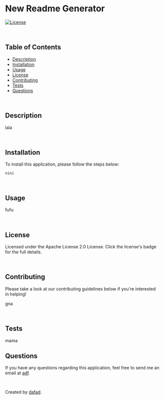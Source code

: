# New Readme Generator
  [![License](https://img.shields.io/badge/License-Apache_2.0-blue.svg)](https://opensource.org/licenses/Apache-2.0)

  </br>
  
  ## Table of Contents

  - [Description](#description)
  - [Installation](#installation)
  - [Usage](#usage)
  - [License](#license)
  - [Contributing](#contributing)
  - [Tests](#tests)
  - [Questions](#questions)

  </br>

  ## Description

  lala

  </br>

  ## Installation

  To install this application, please follow the steps below:
  ```
  nini
  ```

  </br>

  ## Usage

  fufu

  </br>

  ## License

  Licensed under the Apache License 2.0 License. Click the license's badge for the full details. 

  </br>

  ## Contributing

  Please take a look at our contributing guidelines below if you're interested in helping!

  gna

  </br>

  ## Tests

  mama

  ## Questions

  If you have any questions regarding this application, feel free to send me an email at [adf](mailto:adf).

  </br>

  Created by [dafad](https://github.com/dafad).
  